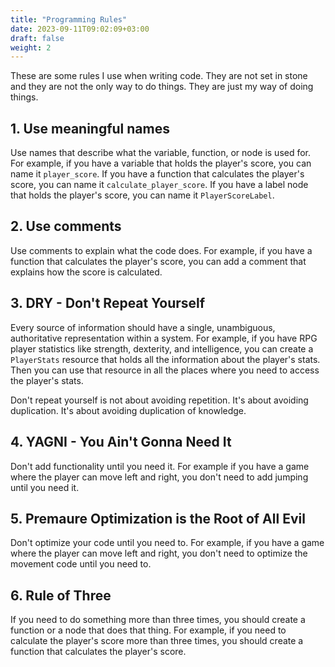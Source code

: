 ```yaml
---
title: "Programming Rules"
date: 2023-09-11T09:02:09+03:00
draft: false
weight: 2
---
```


These are some rules I use when writing code. They are not set in stone and
they are not the only way to do things. They are just my way of doing things.

## 1. Use meaningful names

Use names that describe what the variable, function, or node is used for. For
example, if you have a variable that holds the player's score, you can name it
`player_score`. If you have a function that calculates the player's score, you
can name it `calculate_player_score`. If you have a label node that holds the
player's score, you can name it `PlayerScoreLabel`.

## 2. Use comments

Use comments to explain what the code does. For example, if you have a function
that calculates the player's score, you can add a comment that explains how the
score is calculated.

## 3. DRY - Don't Repeat Yourself

Every source of information should have a single, unambiguous, authoritative
representation within a system. For example, if you have RPG player statistics
like strength, dexterity, and intelligence, you can create a `PlayerStats`
resource that holds all the information about the player's stats. Then you can
use that resource in all the places where you need to access the player's stats.

Don't repeat yourself is not about avoiding repetition. It's about avoiding
duplication. It's about avoiding duplication of knowledge.

## 4. YAGNI - You Ain't Gonna Need It

Don't add functionality until you need it. For example if you have a game
where the player can move left and right, you don't need to add jumping until
you need it.

## 5. Premaure Optimization is the Root of All Evil

Don't optimize your code until you need to. For example, if you have a game
where the player can move left and right, you don't need to optimize the
movement code until you need to.

## 6. Rule of Three

If you need to do something more than three times, you should create a function
or a node that does that thing. For example, if you need to calculate the
player's score more than three times, you should create a function that
calculates the player's score.
